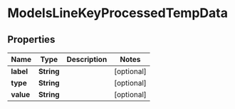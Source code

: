 

# ModelsLineKeyProcessedTempData


## Properties

| Name | Type | Description | Notes |
|------------ | ------------- | ------------- | -------------|
|**label** | **String** |  |  [optional] |
|**type** | **String** |  |  [optional] |
|**value** | **String** |  |  [optional] |




